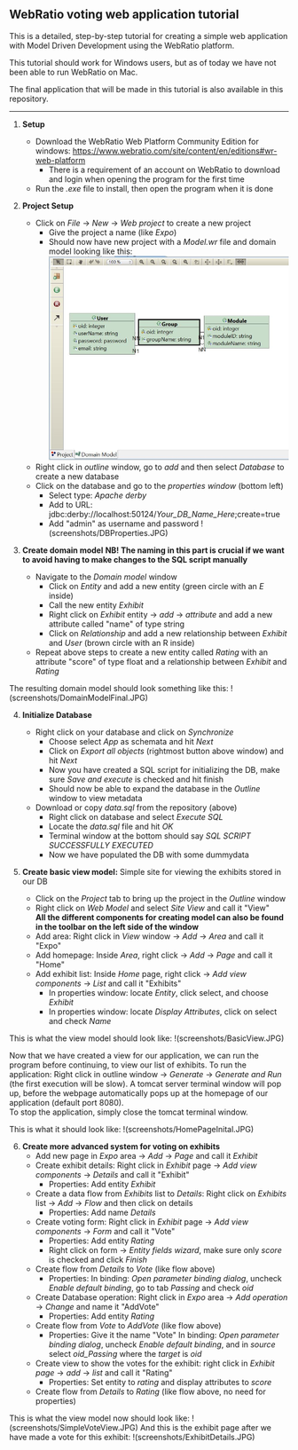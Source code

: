 ## WebRatio voting web application tutorial

This is a detailed, step-by-step tutorial for creating a simple web application with Model Driven Development using the WebRatio platform.

This tutorial should work for Windows users, but as of today we have not been able to run WebRatio on Mac.

The final application that will be made in this tutorial is also available in this repository.

---
1. **Setup**
    - Download the WebRatio Web Platform Community Edition for windows: https://www.webratio.com/site/content/en/editions#wr-web-platform
        - There is a requirement of an account on WebRatio to download and login when opening the program for the first time
    - Run the *.exe* file to install, then open the program when it is done

2. **Project Setup**
    - Click on *File* -> *New* -> *Web project* to create a new project
        - Give the project a name (like *Expo*)
        - Should now have new project with a *Model.wr* file and domain model looking like this:
![Initial domain model](screenshots/InitDomainModel.JPG)     
    - Right click in *outline* window, go to *add* and then select *Database* to create a new database
    - Click on the database and go to the *properties window* (bottom left)
        - Select type: *Apache derby*
        - Add to URL: jdbc:derby://localhost:50124/*Your_DB_Name_Here*;create=true
        - Add "admin" as username and password
!(screenshots/DBProperties.JPG) 

3. **Create domain model**
    **NB! The naming in this part is crucial if we want to avoid having to make changes to the SQL script manually**
    - Navigate to the *Domain model* window
        - Click on *Entity* and add a new entity (green circle with an *E* inside)
        - Call the new entity *Exhibit*
        - Right click on *Exhibit* entity -> *add* -> *attribute* and add a new attribute called "name" of type string
        - Click on *Relationship* and add a new relationship between *Exhibit* and *User* (brown circle with an R inside)
    - Repeat above steps to create a new entity called *Rating* with an attribute "score" of type float and
         a relationship between *Exhibit* and *Rating*

The resulting domain model should look something like this:
!(screenshots/DomainModelFinal.JPG)

4. **Initialize Database**
    - Right click on your database and click on *Synchronize* 
        - Choose select *App* as schemata and hit *Next*
        - Click on *Export all objects* (rightmost button above window) and hit *Next*
        - Now you have created a SQL script for initializing the DB, make sure *Save and execute* is checked and hit finish
        - Should now be able to expand the database in the *Outline* window to view metadata
    - Download or copy *data.sql* from the repository (above)
        - Right click on database and select *Execute SQL*
        - Locate the *data.sql* file and hit *OK*
        - Terminal window at the bottom should say *SQL SCRIPT SUCCESSFULLY EXECUTED*
        - Now we have populated the DB with some dummydata

5. **Create basic view model:** Simple site for viewing the exhibits stored in our DB
    - Click on the *Project* tab to bring up the project in the *Outline* window
    - Right click on *Web Model* and select *Site View* and call it "View" \
**All the different components for creating model can also be found in the toolbar on the left side of the window**
    - Add area: Right click in *View* window -> *Add* -> *Area* and call it "Expo"
    - Add homepage: Inside *Area*, right click -> *Add* -> *Page* and call it "Home"
    - Add exhibit list: Inside *Home* page, right click -> *Add view components* -> *List* and call it "Exhibits"
        - In properties window: locate *Entity*, click select, and choose *Exhibit*
        - In properties window: locate *Display Attributes*, click on select and check *Name*

This is what the view model should look like:
!(screenshots/BasicView.JPG)

Now that we have created a view for our application, we can run the program before continuing, to view our list of exhibits.
To run the application: Right click in outline window -> *Generate* -> *Generate and Run* (the first execution will be slow).
A tomcat server terminal window will pop up, before the webpage automatically pops up at the homepage of our application (default port 8080).\
To stop the application, simply close the tomcat terminal window.

This is what it should look like:
!(screenshots/HomePageInital.JPG)

6. **Create more advanced system for voting on exhibits**
    - Add new page in *Expo* area -> *Add* -> *Page* and call it *Exhibit*
    - Create exhibit details: Right click in *Exhibit* page -> *Add view components* -> *Details* and call it "Exhibit"
        - Properties: Add entity *Exhibit*
    - Create a data flow from *Exhibits* list to *Details*: Right click on *Exhibits* list -> *Add* -> *Flow* and then click on details
        - Properties: Add name *Details*
    - Create voting form: Right click in *Exhibit* page -> *Add view components* -> *Form* and call it "Vote"
        - Properties: Add entity *Rating*
        - Right click on form -> *Entity fields wizard*, make sure only *score* is checked and click *Finish*
    - Create flow from *Details* to *Vote* (like flow above)
        - Properties: In binding: *Open parameter binding dialog*, uncheck *Enable default binding*, go to tab *Passing* and check *oid*
    -  Create Database operation: Right click in *Expo* area -> *Add operation* -> *Change* and name it "AddVote"
        - Properties: Add entity *Rating*
    - Create flow from *Vote* to *AddVote* (like flow above)
        - Properties: Give it the name "Vote" 
        In binding: *Open parameter binding dialog*, uncheck *Enable default binding*, and in *source* select *oid_Passing*
              where the *target* is *oid*
    - Create view to show the votes for the exhibit: right click in *Exhibit page* -> *add* -> *list* and call it "Rating"
        - Properties: Set entity to *rating* and display attributes to *score*
    - Create flow from *Details* to *Rating* (like flow above, no need for properties)

This is what the view model now should look like:
!(screenshots/SimpleVoteView.JPG)
And this is the exhibit page after we have made a vote for this exhibit:
!(screenshots/ExhibitDetails.JPG)
    

